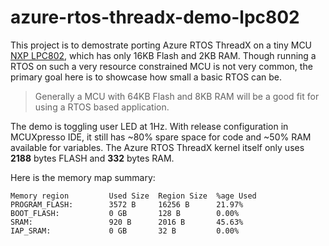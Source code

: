 # azure-rtos-threadx-demo-lpc802

This project is to demostrate porting Azure RTOS ThreadX on a tiny MCU [NXP LPC802](https://www.nxp.com/products/processors-and-microcontrollers/arm-microcontrollers/general-purpose-mcus/lpc800-cortex-m0-plus-/low-cost-microcontrollers-mcus-based-on-arm-cortex-m0-plus-core:LPC80X), which has only 16KB Flash and 2KB RAM. Though running a RTOS on such a very resource constrained MCU is not very common, the primary goal here is to showcase how small a basic RTOS can be. 

> Generally a MCU with 64KB Flash and 8KB RAM will be a good fit for using a RTOS based application.  


The demo is toggling user LED at 1Hz. With release configuration in MCUXpresso IDE, it still has ~80% spare space for code and ~50% RAM available for variables. The Azure RTOS ThreadX kernel itself only uses **2188** bytes FLASH and **332** bytes RAM. 

Here is the memory map summary:

```
Memory region         Used Size  Region Size  %age Used
PROGRAM_FLASH:        3572 B     16256 B      21.97%
BOOT_FLASH:           0 GB       128 B        0.00%
SRAM:                 920 B      2016 B       45.63%
IAP_SRAM:             0 GB       32 B         0.00%
```
